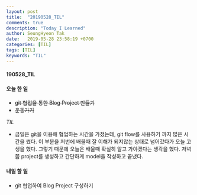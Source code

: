```yaml
---
layout: post
title:  "20190528_TIL"
comments: true
description: "Today I Learned"
author: SeungHyeon Tak
date:   2019-05-28 23:58:19 +0700
categories: [TIL]
tags: [TIL]
keywords: "TIL"
---
```

#### 190528_TIL

#### 오늘 한 일
* ~~git 협업을 통한 Blog Project 만들기~~
* ~~운동가기~~

_TIL_
* 금일은 git을 이용해 협업하는 시간을 가졌는데, git flow를 사용하기 까지 많은 시간을 썼다. 이 부분을 저번에 배울때 잘 이해가 되지않는 상태로 넘어갔다가 오늘 고생을 했다. 그렇기 때문에 오늘은 배울때 확실히 알고 가야겠다는 생각을 했다. 저녁쯤 project를 생성하고 간단하게 model을 작성하고 끝냈다.

#### 내일 할 일
* git 협업하여 Blog Project 구성하기
